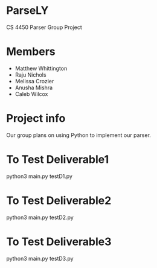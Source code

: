# ParseLY
CS 4450 Parser Group Project
# Members
* Matthew Whittington
* Raju Nichols
* Melissa Crozier
* Anusha Mishra
* Caleb Wilcox
# Project info
Our group plans on using Python to implement our parser.
# To Test Deliverable1
python3 main.py testD1.py
# To Test Deliverable2
python3 main.py testD2.py
# To Test Deliverable3
python3 main.py testD3.py
